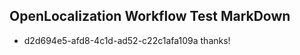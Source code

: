 ## OpenLocalization Workflow Test MarkDown
* d2d694e5-afd8-4c1d-ad52-c22c1afa109a 
thanks!<!--HONumber=Mar16_HO2-->
